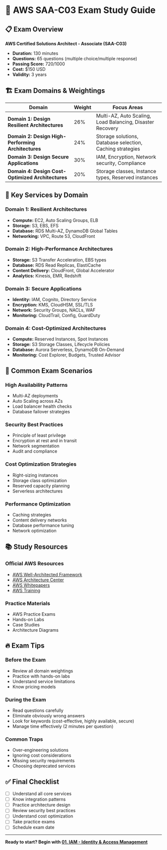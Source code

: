 # 🎯 AWS SAA-C03 Exam Study Guide

## 📋 Exam Overview

**AWS Certified Solutions Architect - Associate (SAA-C03)**
- **Duration:** 130 minutes
- **Questions:** 65 questions (multiple choice/multiple response)
- **Passing Score:** 720/1000
- **Cost:** $150 USD
- **Validity:** 3 years

## 🏗️ Exam Domains & Weightings

| Domain | Weight | Focus Areas |
|--------|--------|-------------|
| **Domain 1: Design Resilient Architectures** | 26% | Multi-AZ, Auto Scaling, Load Balancing, Disaster Recovery |
| **Domain 2: Design High-Performing Architectures** | 24% | Storage solutions, Database selection, Caching strategies |
| **Domain 3: Design Secure Applications** | 30% | IAM, Encryption, Network security, Compliance |
| **Domain 4: Design Cost-Optimized Architectures** | 20% | Storage classes, Instance types, Reserved instances |

## 🔑 Key Services by Domain

### Domain 1: Resilient Architectures
- **Compute:** EC2, Auto Scaling Groups, ELB
- **Storage:** S3, EBS, EFS
- **Database:** RDS Multi-AZ, DynamoDB Global Tables
- **Networking:** VPC, Route 53, CloudFront

### Domain 2: High-Performance Architectures
- **Storage:** S3 Transfer Acceleration, EBS types
- **Database:** RDS Read Replicas, ElastiCache
- **Content Delivery:** CloudFront, Global Accelerator
- **Analytics:** Kinesis, EMR, Redshift

### Domain 3: Secure Applications
- **Identity:** IAM, Cognito, Directory Service
- **Encryption:** KMS, CloudHSM, SSL/TLS
- **Network:** Security Groups, NACLs, WAF
- **Monitoring:** CloudTrail, Config, GuardDuty

### Domain 4: Cost-Optimized Architectures
- **Compute:** Reserved Instances, Spot Instances
- **Storage:** S3 Storage Classes, Lifecycle Policies
- **Database:** Aurora Serverless, DynamoDB On-Demand
- **Monitoring:** Cost Explorer, Budgets, Trusted Advisor

## 🎯 Common Exam Scenarios

### High Availability Patterns
- Multi-AZ deployments
- Auto Scaling across AZs
- Load balancer health checks
- Database failover strategies

### Security Best Practices
- Principle of least privilege
- Encryption at rest and in transit
- Network segmentation
- Audit and compliance

### Cost Optimization Strategies
- Right-sizing instances
- Storage class optimization
- Reserved capacity planning
- Serverless architectures

### Performance Optimization
- Caching strategies
- Content delivery networks
- Database performance tuning
- Network optimization

## 📚 Study Resources

### Official AWS Resources
- [AWS Well-Architected Framework](https://aws.amazon.com/architecture/well-architected/)
- [AWS Architecture Center](https://aws.amazon.com/architecture/)
- [AWS Whitepapers](https://aws.amazon.com/whitepapers/)
- [AWS Training](https://aws.amazon.com/training/)

### Practice Materials
- AWS Practice Exams
- Hands-on Labs
- Case Studies
- Architecture Diagrams

## 🔥 Exam Tips

### Before the Exam
- Review all domain weightings
- Practice with hands-on labs
- Understand service limitations
- Know pricing models

### During the Exam
- Read questions carefully
- Eliminate obviously wrong answers
- Look for keywords (cost-effective, highly available, secure)
- Manage time effectively (2 minutes per question)

### Common Traps
- Over-engineering solutions
- Ignoring cost considerations
- Missing security requirements
- Choosing deprecated services

## ✅ Final Checklist

- [ ] Understand all core services
- [ ] Know integration patterns
- [ ] Practice architecture design
- [ ] Review security best practices
- [ ] Understand cost optimization
- [ ] Take practice exams
- [ ] Schedule exam date

---

**Ready to start? Begin with [01. IAM - Identity & Access Management](01_iam.md)**